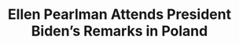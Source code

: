 ---
title    : "Ellen Pearlman Attends President Biden’s Remarks in Poland"
image-alt: "A woman with red hair against an abstract background with blue concentric cirlces"
link     : /blog/ellen-pearlman-president-biden-speech-poland/
feature-position : 3
---